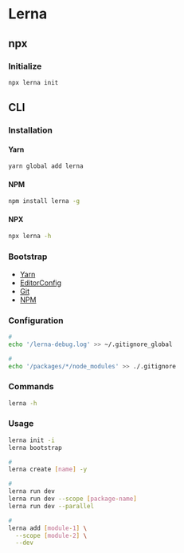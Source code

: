 # Lerna

<!--
https://buttercms.com/blog/nextjs-storybook-and-lerna-build-a-monorepo-structure
https://dev.to/shnydercom/monorepos-lerna-typescript-cra-and-storybook-combined-4hli
https://medium.com/js-dojo/sharing-reusable-vue-js-components-with-lerna-storybook-and-npm-7dc33b38b011
https://medium.com/@harshverma04111989/creating-monorepo-using-lerna-dd431d0db072
-->

## npx

### Initialize

```sh
npx lerna init
```

## CLI

### Installation

#### Yarn

```sh
yarn global add lerna
```

#### NPM

```sh
npm install lerna -g
```

#### NPX

```sh
npx lerna -h
```

### Bootstrap

- [Yarn](/yarn.md#bootstrap)
- [EditorConfig](/editorconfig.md#configuration)
- [Git](/git.md#initialize)
- [NPM](/npm.md#configuration)

### Configuration

```sh
#
echo '/lerna-debug.log' >> ~/.gitignore_global

#
echo '/packages/*/node_modules' >> ./.gitignore
```

### Commands

```sh
lerna -h
```

### Usage

```sh
lerna init -i
lerna bootstrap

#
lerna create [name] -y

#
lerna run dev
lerna run dev --scope [package-name]
lerna run dev --parallel

#
lerna add [module-1] \
  --scope [module-2] \
  --dev
```
